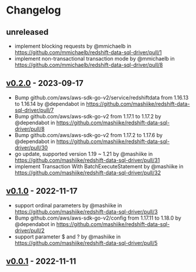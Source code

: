 # Changelog

## unreleased

- implement blocking requests by @mmichaelb in https://github.com/mmichaelb/redshift-data-sql-driver/pull/1
- implement non-transactional transaction mode by @mmichaelb in https://github.com/mmichaelb/redshift-data-sql-driver/pull/8

## [v0.2.0](https://github.com/mashiike/redshift-data-sql-driver/compare/v0.1.0...v0.2.0) - 2023-09-17
- Bump github.com/aws/aws-sdk-go-v2/service/redshiftdata from 1.16.13 to 1.16.14 by @dependabot in https://github.com/mashiike/redshift-data-sql-driver/pull/7
- Bump github.com/aws/aws-sdk-go-v2 from 1.17.1 to 1.17.2 by @dependabot in https://github.com/mashiike/redshift-data-sql-driver/pull/8
- Bump github.com/aws/aws-sdk-go-v2 from 1.17.2 to 1.17.6 by @dependabot in https://github.com/mashiike/redshift-data-sql-driver/pull/30
- go update, supported version 1.19 ~ 1.21 by @mashiike in https://github.com/mashiike/redshift-data-sql-driver/pull/31
- implement Transaction With BatchExecuteStatement by @mashiike in https://github.com/mashiike/redshift-data-sql-driver/pull/32

## [v0.1.0](https://github.com/mashiike/redshift-data-sql-driver/compare/v0.0.1...v0.1.0) - 2022-11-17
- support ordinal parameters by @mashiike in https://github.com/mashiike/redshift-data-sql-driver/pull/3
- Bump github.com/aws/aws-sdk-go-v2/config from 1.17.11 to 1.18.0 by @dependabot in https://github.com/mashiike/redshift-data-sql-driver/pull/2
- support parameter $ and ? by @mashiike in https://github.com/mashiike/redshift-data-sql-driver/pull/5

## [v0.0.1](https://github.com/mashiike/redshift-data-sql-driver/commits/v0.0.1) - 2022-11-11
